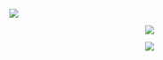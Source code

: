 ![](https://readme-typing-svg.demolab.com?font=Fira+Code&pause=250&color=E0E0E0&center=true&vCenter=true&random=true&width=480&lines=Entry-Level+Frontend+Engineer)

<p align="center"><img src="https://skillicons.dev/icons?i=html,tailwind,js,ts" />

<p align="center"><img src="https://skillicons.dev/icons?i=vercel,github,nextjs" />

<br />
